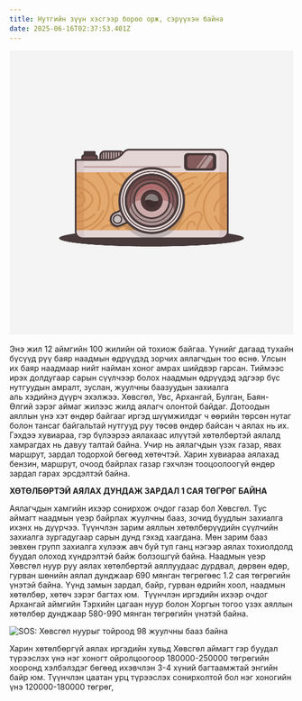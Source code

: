```yaml
---
title: Нутгийн зүүн хэсгээр бороо орж, сэрүүхэн байна
date: 2025-06-16T02:37:53.401Z
---
```

![](/images/uploads/day7-vintage-camera.png)

<!--StartFragment-->

Энэ жил 12 аймгийн 100 жилийн ой тохиож байгаа. Үүнийг дагаад тухайн бүсүүд рүү баяр наадмын өдрүүдэд зорчих аялагчдын тоо өснө. Улсын их баяр наадмаар нийт найман хоног амрах шийдвэр гарсан. Тиймээс ирэх долдугаар сарын сүүлчээр болох наадмын өдрүүдэд эдгээр бүс нутгуудын амралт, зуслан, жуулчны баазуудын захиалга аль хэдийнэ дүүрч эхэлжээ. Хөвсгөл, Увс, Архангай, Булган, Баян-Өлгий зэрэг аймаг жилээс жилд аялагч олонтой байдаг. Дотоодын аяллын үнэ хэт өндөр байгааг иргэд шүүмжилдэг ч өөрийн төрсөн нутаг болон тансаг байгальтай нутгууд руу төсөв өндөр байсан ч аялах нь их. Гэхдээ хувиараа, гэр бүлээрээ аялахаас илүүтэй хөтөлбөртэй аялалд хамрагдах нь давуу талтай байна. Учир нь аялагчдын үзэх газар, явах маршрут, зардал тодорхой бөгөөд хөтөчтэй. Харин хувиараа аялахад бензин, маршрут, очоод байрлах газар гэхчлэн тооцоолоогүй өндөр зардал гарах эрсдэлтэй байна.

**ХӨТӨЛБӨРТЭЙ АЯЛАХ ДУНДАЖ ЗАРДАЛ 1 САЯ ТӨГРӨГ БАЙНА**

Аялагчдын хамгийн ихээр сонирхож очдог газар бол Хөвсгөл. Тус аймагт наадмын үеэр байрлах жуулчны бааз, зочид буудлын захиалга ихэнх нь дүүрчээ. Түүнчлэн зарим аяллын хөтөлбөрүүдийн сүүлчийн захиалга зургадугаар сарын дунд гэхэд хаагдана. Мөн зарим бааз зөвхөн групп захиалга хүлээж авч буй тул ганц нэгээр аялах тохиолдолд буудал олоход хүндрэлтэй байж болзошгүй байна. Наадмын үеэр Хөвсгөл нуур руу аялах хөтөлбөртэй аяллуудаас дурдвал, дөрвөн өдөр, гурван шөнийн аялал дунджаар 690 мянган төгрөгөөс 1.2 сая төгрөгийн үнэтэй байна. Үүнд замын зардал, байр, гурван өдрийн хоол, наадмын хөтөлбөр, хөтөч зэрэг багтах юм.  Түүнчлэн иргэдийн ихээр очдог Архангай аймгийн Тэрхийн цагаан нуур болон Хоргын тогоо үзэх аяллын хөтөлбөр дунджаар 580-990 мянган төгрөгийн үнэтэй байна.

![SOS: Хөвсгөл нуурыг тойроод 98 жуулчны бааз байна](https://news.mn/wp-content/uploads/2020/09/%D0%A5%D3%A9%D0%B2%D1%81%D0%B3%D3%A9%D0%BB_%D0%BD%D1%83%D1%83%D1%80-810x500.jpg)

Харин хөтөлбөргүй аялах иргэдийн хувьд Хөвсгөл аймагт гэр буудал түрээслэх үнэ нэг хоногт ойролцоогоор 180000-250000 төгрөгийн хооронд хэлбэлздэг бөгөөд ихэвчлэн 3-4 хүний багтаамжтай энгийн байр юм. Түүнчлэн цаатан урц түрээслэх сонирхолтой бол нэг хоногийн үнэ 120000-180000 төгрөг,

<!--EndFragment-->
